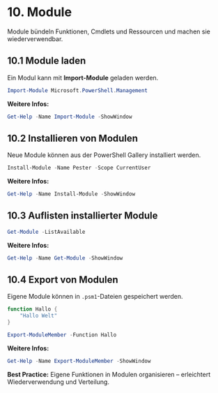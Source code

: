 # 10. Module

Module bündeln Funktionen, Cmdlets und Ressourcen und machen sie wiederverwendbar.

## 10.1 Module laden

Ein Modul kann mit **Import-Module** geladen werden.

```powershell
Import-Module Microsoft.PowerShell.Management
```

**Weitere Infos:**

```powershell
Get-Help -Name Import-Module -ShowWindow
```

## 10.2 Installieren von Modulen

Neue Module können aus der PowerShell Gallery installiert werden.

```powershell
Install-Module -Name Pester -Scope CurrentUser
```

**Weitere Infos:**  

```powershell
Get-Help -Name Install-Module -ShowWindow
```

## 10.3 Auflisten installierter Module

```powershell
Get-Module -ListAvailable
```

**Weitere Infos:**  

```powershell
Get-Help -Name Get-Module -ShowWindow
```

## 10.4 Export von Modulen

Eigene Module können in `.psm1`-Dateien gespeichert werden.

```powershell
function Hallo {
    "Hallo Welt"
}

Export-ModuleMember -Function Hallo
```

**Weitere Infos:**  

```powershell
Get-Help -Name Export-ModuleMember -ShowWindow
```

**Best Practice:** Eigene Funktionen in Modulen organisieren – erleichtert Wiederverwendung und Verteilung.
